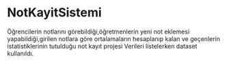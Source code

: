 # NotKayitSistemi
Öğrencilerin notlarını görebildiği,öğretmenlerin yeni not eklemesi yapabildiği,girilen notlara göre ortalamaların hesaplanıp kalan ve geçenlerin istatistiklerinin tutulduğu not kayıt projesi
Verileri listelerken dataset kullanıldı.
